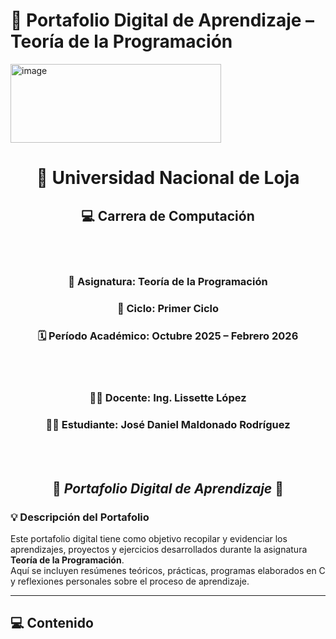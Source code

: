 # 📘 Portafolio Digital de Aprendizaje – Teoría de la Programación
<img width="337" height="126" alt="image" src="https://github.com/user-attachments/assets/3471581e-764d-4867-8bce-cf984f38e7e3" />

<div align="center">

# 📘 **Universidad Nacional de Loja**

## 💻 **Carrera de Computación**
<br>
<br>

### 🧠 **Asignatura:** Teoría de la Programación  
### 📆 **Ciclo:** Primer Ciclo  
### 🗓️ **Período Académico:** Octubre 2025 – Febrero 2026  
<br>
<br>

### 👩‍🏫 **Docente:** Ing. Lissette López  
### 🧑‍🎓 **Estudiante:** José Daniel Maldonado Rodríguez  
<br>
<br>

## 🌟 *Portafolio Digital de Aprendizaje* 🌟

</div>


### 💡 **Descripción del Portafolio**

Este portafolio digital tiene como objetivo recopilar y evidenciar los aprendizajes, proyectos y ejercicios desarrollados durante la asignatura **Teoría de la Programación**.  
Aquí se incluyen resúmenes teóricos, prácticas, programas elaborados en C y reflexiones personales sobre el proceso de aprendizaje.

---

## 💻 **Contenido**

